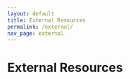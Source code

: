```yaml
---
layout: default
title: External Resources
permalink: /external/
nav_page: external
---
```


<h1>External Resources</h1>
